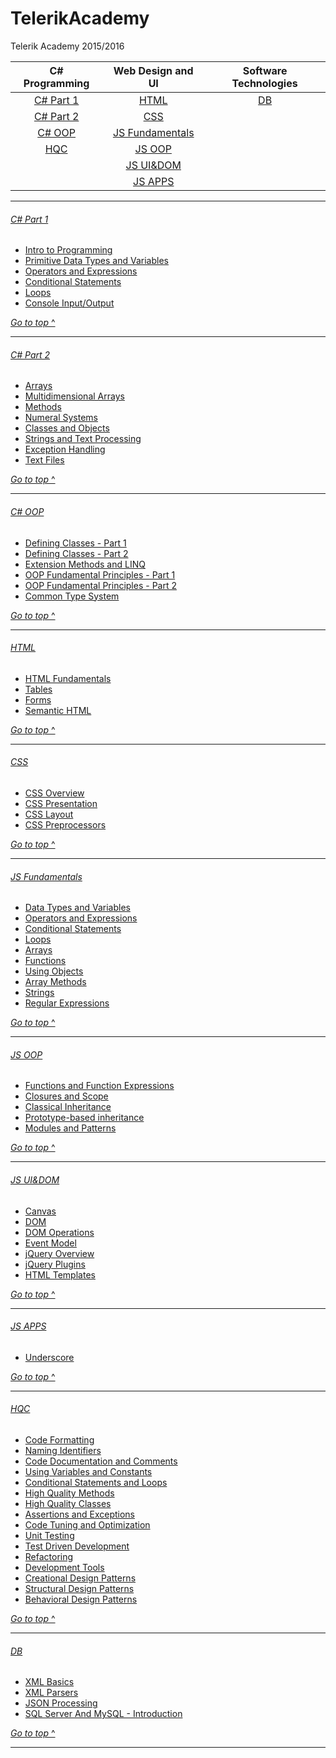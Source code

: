 # TelerikAcademy
Telerik Academy 2015/2016

| C# Programming          | Web Design and UI                   | Software Technologies |
|:-----------------------:|:-----------------------------------:|:---------------------:|
| [C# Part 1](#c-part-1)  | [HTML](#html)                       | [DB](#db)             |
| [C# Part 2](#c-part-2)  | [CSS](#css)                         |                       |
| [C# OOP](#c-oop)        | [JS Fundamentals](#js-fundamentals) |                       |
| [HQC](#hqc)             | [JS OOP](#js-oop)                   |                       |
|                         | [JS UI&DOM](#js-uidom)              |                       |
|                         | [JS APPS](#js-apps)                 |                       |


---

###### [C# Part 1](Homeworks/C%231)
* [Intro to Programming](Homeworks/C%231/Intro-Programming-Homework)
* [Primitive Data Types and Variables](Homeworks/C%231/Primitive-Data-Types-Variables)
* [Operators and Expressions](Homeworks/C%231/Operators-And-Expressions)
* [Conditional Statements](Homeworks/C%231/Conditional-Statements)
* [Loops](Homeworks/C%231/Loops)
* [Console Input/Output](Homeworks/C%231/Console-Input-Output)

[*Go to top* ^](#telerikacademy)

---

###### [C# Part 2](Homeworks/C%232)
* [Arrays](Homeworks/C%232/Arrays)
* [Multidimensional Arrays](Homeworks/C%232/Matrices)
* [Methods](Homeworks/C%232/Methods)
* [Numeral Systems](Homeworks/C%232/Numeral-Systems)
* [Classes and Objects](Homeworks/C%232/Classes-And-Objects)
* [Strings and Text Processing](Homeworks/C%232/Strings-And-Text-Processing)
* [Exception Handling](Homeworks/C%232/Exception-Handling)
* [Text Files](Homeworks/C%232/Text-Files)

[*Go to top* ^](#telerikacademy)

---

###### [C# OOP](Homeworks/OOP)
* [Defining Classes - Part 1](Homeworks/OOP/Defining-Classes-FP)
* [Defining Classes - Part 2](Homeworks/OOP/Defining-Classes-SP)
* [Extension Methods and LINQ](Homeworks/OOP/Extension-Methods-And-LINQ)
* [OOP Fundamental Principles - Part 1](Homeworks/OOP/OOP-Fundamental-Principles-FP)
* [OOP Fundamental Principles - Part 2](Homeworks/OOP/OOP-Fundamental-Principles-SP)
* [Common Type System](Homeworks/OOP/Common-Type-System)

[*Go to top* ^](#telerikacademy)

---

###### [HTML](Homeworks/HTML)
* [HTML Fundamentals](Homeworks/HTML/HTML-Fundamentals)
* [Tables](Homeworks/HTML/HTML-Tables)
* [Forms](Homeworks/HTML/HTML-Forms)
* [Semantic HTML](Homeworks/HTML/HTML-Semantic)

[*Go to top* ^](#telerikacademy)

---

###### [CSS](Homeworks/CSS)
* [CSS Overview](Homeworks/CSS/CSS-Overview)
* [CSS Presentation](Homeworks/CSS/CSS-Presentation)
* [CSS Layout](Homeworks/CSS/CSS-Layout)
* [CSS Preprocessors](Homeworks/CSS/CSS-Processors)

[*Go to top* ^](#telerikacademy)

---

###### [JS Fundamentals](Homeworks/JS-FUNDAMENTALS)
* [Data Types and Variables](Homeworks/JS-FUNDAMENTALS/Data-Types-And-Variables)
* [Operators and Expressions](Homeworks/JS-FUNDAMENTALS/Operators-And-Expressions)
* [Conditional Statements](Homeworks/JS-FUNDAMENTALS/Conditional-Statements)
* [Loops](Homeworks/JS-FUNDAMENTALS/Loops)
* [Arrays](Homeworks/JS-FUNDAMENTALS/Arrays)
* [Functions](Homeworks/JS-FUNDAMENTALS/Functions)
* [Using Objects](Homeworks/JS-FUNDAMENTALS/Using-Objects)
* [Array Methods](Homeworks/JS-FUNDAMENTALS/Array-Methods)
* [Strings](Homeworks/JS-FUNDAMENTALS/Strings)
* [Regular Expressions](Homeworks/JS-FUNDAMENTALS/Regular-Expressions)

[*Go to top* ^](#telerikacademy)

---

###### [JS OOP](Homeworks/JS-OOP)
* [Functions and Function Expressions](Homeworks/JS-OOP/Functions-And-Function-Expressions)
* [Closures and Scope](Homeworks/JS-OOP/Scopes-and-Closure)
* [Classical Inheritance](Homeworks/JS-OOP/Classical-Inheritance)
* [Prototype-based inheritance](Homeworks/JS-OOP/Prototypal-Inheritance)
* [Modules and Patterns](Homeworks/JS-OOP/Modules-And-Patterns)

[*Go to top* ^](#telerikacademy)

---

###### [JS UI&DOM](Homeworks/JS-UI%26DOM)
* [Canvas](Homeworks/JS-UI%26DOM/Canvas)
* [DOM](Homeworks/JS-UI%26DOM/Document-Object-Model)
* [DOM Operations](Homeworks/JS-UI%26DOM/DOM-Operations)
* [Event Model](Homeworks/JS-UI%26DOM/Event-Model)
* [jQuery Overview](Homeworks/JS-UI%26DOM/jQuery-Overview)
* [jQuery Plugins](Homeworks/JS-UI%26DOM/jQuery-Plugins)
* [HTML Templates](Homeworks/JS-UI%26DOM/HTML-Templates)

[*Go to top* ^](#telerikacademy)

---

###### [JS APPS](Homeworks/JS-APPS)
* [Underscore](Homeworks/JS-APPS/Underscore)

[*Go to top* ^](#telerikacademy)

---

###### [HQC](Homeworks/HQC)
* [Code Formatting](Homeworks/HQC/Code-Formatting)
* [Naming Identifiers](Homeworks/HQC/Naming-Identifiers)
* [Code Documentation and Comments](Homeworks/HQC/Code-Documentation-And-Comments)
* [Using Variables and Constants](Homeworks/HQC/Using-Variables-And-Constants)
* [Conditional Statements and Loops](Homeworks/HQC/Conditional-Statements-And-Loops)
* [High Quality Methods](Homeworks/HQC/High-Quality-Methods)
* [High Quality Classes](Homeworks/HQC/High-Quality-Classes)
* [Assertions and Exceptions](Homeworks/HQC/Assertions-And-Exceptions)
* [Code Tuning and Optimization](Homeworks/HQC/Code-Tuning-And-Optimization)
* [Unit Testing](Homeworks/HQC/Unit-Testing)
* [Test Driven Development](Homeworks/HQC/Test-Driven-Development)
* [Refactoring](Homeworks/HQC/Refactoring)
* [Development Tools](Homeworks/HQC/Development-Tools)
* [Creational Design Patterns](Homeworks/HQC/Creational-Patterns)
* [Structural Design Patterns](Homeworks/HQC/Structural-Patterns)
* [Behavioral Design Patterns](Homeworks/HQC/Behavioral-Patterns)

[*Go to top* ^](#telerikacademy)


---

###### [DB](Homeworks/DB)
* [XML Basics](Homeworks/DB/XML-Basics)
* [XML Parsers](Homeworks/DB/XML-Parsers)
* [JSON Processing](Homeworks/DB/JSON-Processing)
* [SQL Server And MySQL - Introduction](Homeworks/DB/SQL-Server-And-MySQL-Introduction)

[*Go to top* ^](#telerikacademy)

---
